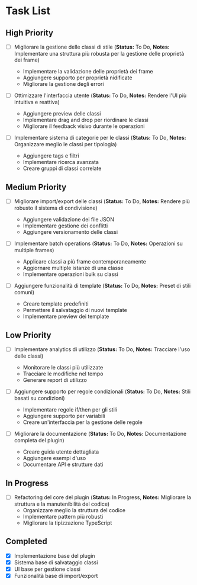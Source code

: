 # Task List

## High Priority

-   [ ] Migliorare la gestione delle classi di stile (**Status:** To Do, **Notes:** Implementare una struttura più robusta per la gestione delle proprietà dei frame)
    - Implementare la validazione delle proprietà dei frame
    - Aggiungere supporto per proprietà nidificate
    - Migliorare la gestione degli errori

-   [ ] Ottimizzare l'interfaccia utente (**Status:** To Do, **Notes:** Rendere l'UI più intuitiva e reattiva)
    - Aggiungere preview delle classi
    - Implementare drag and drop per riordinare le classi
    - Migliorare il feedback visivo durante le operazioni

-   [ ] Implementare sistema di categorie per le classi (**Status:** To Do, **Notes:** Organizzare meglio le classi per tipologia)
    - Aggiungere tags e filtri
    - Implementare ricerca avanzata
    - Creare gruppi di classi correlate

## Medium Priority

-   [ ] Migliorare import/export delle classi (**Status:** To Do, **Notes:** Rendere più robusto il sistema di condivisione)
    - Aggiungere validazione dei file JSON
    - Implementare gestione dei conflitti
    - Aggiungere versionamento delle classi

-   [ ] Implementare batch operations (**Status:** To Do, **Notes:** Operazioni su multiple frames)
    - Applicare classi a più frame contemporaneamente
    - Aggiornare multiple istanze di una classe
    - Implementare operazioni bulk su classi

-   [ ] Aggiungere funzionalità di template (**Status:** To Do, **Notes:** Preset di stili comuni)
    - Creare template predefiniti
    - Permettere il salvataggio di nuovi template
    - Implementare preview dei template

## Low Priority

-   [ ] Implementare analytics di utilizzo (**Status:** To Do, **Notes:** Tracciare l'uso delle classi)
    - Monitorare le classi più utilizzate
    - Tracciare le modifiche nel tempo
    - Generare report di utilizzo

-   [ ] Aggiungere supporto per regole condizionali (**Status:** To Do, **Notes:** Stili basati su condizioni)
    - Implementare regole if/then per gli stili
    - Aggiungere supporto per variabili
    - Creare un'interfaccia per la gestione delle regole

-   [ ] Migliorare la documentazione (**Status:** To Do, **Notes:** Documentazione completa del plugin)
    - Creare guida utente dettagliata
    - Aggiungere esempi d'uso
    - Documentare API e strutture dati

## In Progress

-   [ ] Refactoring del core del plugin (**Status:** In Progress, **Notes:** Migliorare la struttura e la manutenibilità del codice)
    - Organizzare meglio la struttura del codice
    - Implementare pattern più robusti
    - Migliorare la tipizzazione TypeScript

## Completed

-   [x] Implementazione base del plugin
-   [x] Sistema base di salvataggio classi
-   [x] UI base per gestione classi
-   [x] Funzionalità base di import/export